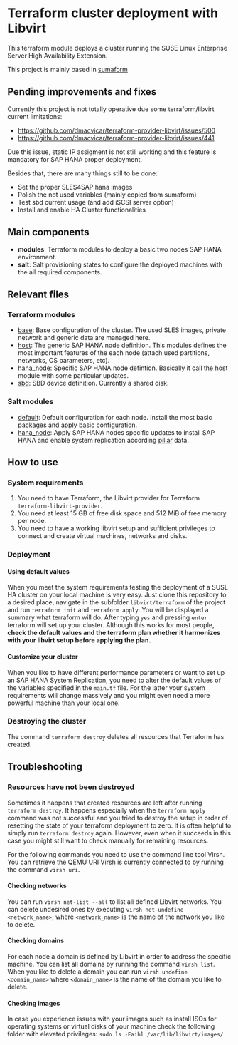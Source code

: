 # Terraform cluster deployment with Libvirt

This terraform module deploys a cluster running the SUSE Linux Enterprise Server
High Availability Extension.

This project is mainly based in [sumaform](https://github.com/moio/sumaform)

## Pending improvements and fixes

Currently this project is not totally operative due some terraform/libvirt current
limitations:
- https://github.com/dmacvicar/terraform-provider-libvirt/issues/500
- https://github.com/dmacvicar/terraform-provider-libvirt/issues/441

Due this issue, static IP assigment is not still working and this feature is
mandatory for SAP HANA proper deployment.

Besides that, there are many things still to be done:
- Set the proper SLES4SAP hana images
- Polish the not used variables (mainly copied from sumaform)
- Test sbd current usage (and add iSCSI server option)
- Install and enable HA Cluster functionalities

## Main components

- **modules**: Terraform modules to deploy a basic two nodes SAP HANA environment.
- **salt**: Salt provisioning states to configure the deployed machines with the
all required components.

## Relevant files

### Terraform modules
- [base](modules/base): Base configuration of the cluster. The used SLES images, private
network and generic data are managed here.
- [host](modules/host): The generic SAP HANA node definition. This modules defines the most
important features of the each node (attach used partitions, networks, OS parameters, etc).
- [hana_node](modules/hana_node): Specific SAP HANA node defintion. Basically it call the
host module with some particular updates.
- [sbd](modules/sbd): SBD device definition. Currently a shared disk.

### Salt modules
- [default](salt/default): Default configuration for each node. Install the most
basic packages and apply basic configuration.
- [hana_node](salt/hana_node): Apply SAP HANA nodes specific updates to install
SAP HANA and enable system replication according [pillar](salt/hana_node/files/pillar/hana.sls)
data.

## How to use

### System requirements

1. You need to have Terraform, the Libvirt provider for Terraform
   `terraform-libvirt-provider`.
1. You need at least 15 GB of free disk space and 512 MiB of free memory per
   node.
1. You need to have a working libvirt setup and sufficient privileges to connect
   and create virtual machines, networks and disks.

### Deployment

#### Using default values

When you meet the system requirements testing the deployment of a SUSE HA
cluster on your local machine is very easy. Just clone this repository to a
desired place, navigate in the subfolder `libvirt/terraform` of the project and
run `terraform init` and `terraform apply`. You will be displayed a summary what
terraform will do. After typing `yes` and pressing `enter` terraform will set up
your cluster. Although this works for most people, **check the default values
and the terraform plan whether it harmonizes with your libvirt setup before
applying the plan.**

#### Customize your cluster

When you like to have different performance parameters or want to set up an SAP
HANA System Replication, you need to alter the default values of the variables
specified in the `main.tf` file. For the latter
your system requirements will change massively and you might even need a more
powerful machine than your local one.


### Destroying the cluster

The command `terraform destroy` deletes all resources that Terraform has
created.

## Troubleshooting

### Resources have not been destroyed

Sometimes it happens that created resources are left after running
`terraform destroy`. It happens especially when the `terraform apply` command
was not successful and you tried to destroy the setup in order of resetting the
state of your terraform deployment to zero.
It is often helpful to simply run `terraform destroy` again. However, even when
it succeeds in this case you might still want to check manually for remaining
resources.

For the following commands you need to use the command line tool Virsh. You can
retrieve the QEMU URI Virsh is currently connected to by running the command
`virsh uri`.

#### Checking networks

You can run `virsh net-list --all` to list all defined Libvirt networks. You can
delete undesired ones by executing `virsh net-undefine <network_name>`, where
`<network_name>` is the name of the network you like to delete.

#### Checking domains

For each node a domain is defined by Libvirt in order to address the specific
machine. You can list all domains by running the command `virsh list`. When you
like to delete a domain you can run `virsh undefine <domain_name>` where
`<domain_name>` is the name of the domain you like to delete.

#### Checking images

In case you experience issues with your images such as install ISOs for
operating systems or virtual disks of your machine check the following folder
with elevated privileges: `sudo ls -Faihl /var/lib/libvirt/images/`
